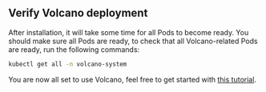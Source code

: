 ## Verify Volcano deployment

After installation, it will take some time for all Pods to become ready. You should make sure all Pods are ready, to check that all Volcano-related Pods are ready, run the following commands:

```sh
kubectl get all -n volcano-system
```

You are now all set to use Volcano, feel free to get started with [this tutorial](https://volcano.sh/en/docs/tutorials/).